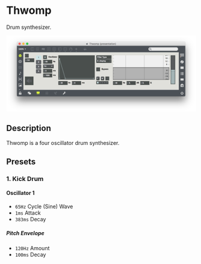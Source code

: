 # Thwomp

Drum synthesizer.

![Thwomp](Thwomp.png)

## Description

Thwomp is a four oscillator drum synthesizer.

## Presets

### 1. Kick Drum

#### Oscillator 1

- `65Hz` Cycle (Sine) Wave
- `1ms` Attack
- `383ms` Decay

##### Pitch Envelope

- `120Hz` Amount
- `100ms` Decay